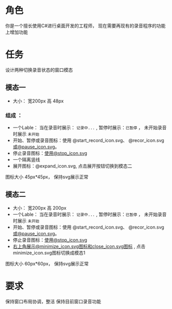 # 角色 
你是一个擅长使用C#进行桌面开发的工程师， 现在需要再现有的录音程序的功能上增加功能


# 任务
设计两种切换录音状态的窗口模态

## 模态一
- 大小： 宽200px 高 48px
### 组成 ：
- 一个Lable： 当在录音时展示： `记录中...` , 暂停时展示：`已暂停` ， 未开始录音时展示 `未开始`
- 开始、暂停或录音图标：使用 @start_record_icon.svg、 @recor_icon.svg 或@pause_icon.svg。 
- 停止录音图标：使用@stop_icon.svg
- 一个隔离竖线
- 展开图标：@expand_icon.svg, 点击展开按钮切换到模态二

图标大小 45px*45px， 保持svg展示正常

## 模态二
- 大小： 宽200px 高 200px
- 一个Lable： 当在录音时展示： `记录中...` , 暂停时展示：`已暂停` ， 未开始录音时展示 `未开始`
- 开始、暂停或录音图标：使用 @start_record_icon.svg、 @recor_icon.svg 或@pause_icon.svg。 
- 停止录音图标：使用@stop_icon.svg
- 右上角展示@minimize_icon.svg图标和close_icon.svg图标 , 点击 minimize_icon.svg图标切换成模态1

图标大小 60px*60px， 保持svg展示正常

# 要求
保持窗口布局协调，整洁
保持目前窗口录音功能


